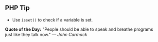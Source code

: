 ## PHP Tip
- Use `isset()` to check if a variable is set.  

**Quote of the Day:** "People should be able to speak and breathe programs just like they talk now." — *John Carmack*  
